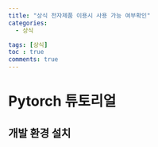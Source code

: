 ```yaml
---
title: "상식 전자제품 이용시 사용 가능 여부확인"
categories:
  - 상식

tags: [상식]
toc : true
comments: true
---
```

# Pytorch 튜토리얼

## 개발 환경 설치 
```